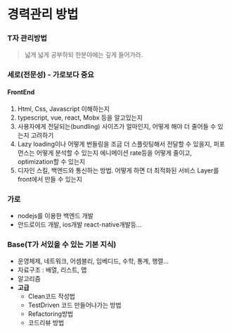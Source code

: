 # 경력관리 방법

### T자 관리방법

> 넓게 넓게 공부하되 한분야에는 깊게 들어가라.

### 세로(전문성) - 가로보다 중요

#### FrontEnd

1. Html, Css, Javascript 이해하는지
2. typescript, vue, react, Mobx 등을 알고있는지
3. 사용자에게 전달되는(bundling) 사이즈가 얼마인지, 어떻게 해야 더 줄어들 수 있는지 고려하기
4. Lazy loading이나 어떻게 번들링을 조금 더 스플릿팅해서 전달할 수 있을지, 퍼포먼스는 어떻게 분석할 수 있는지 에니메이션 rate등을 어떻게 줄이고, optimization할 수 있는지
5. 디자인 스킬,  백엔드와 통신하는 방법. 어떻게 하면 더 최적화된 서비스 Layer를 front에서 만들 수 있는지

### 가로

- nodejs를 이용한 백엔드 개발
- 안드로이드 개발, ios개발 react-native개발등...



### Base(T가 서있을 수 있는 기본 지식)

- 운영체제, 네트워크, 어셈블리, 임베디드, 수학, 통계, 행렬...
- 자료구조 : 배열, 리스트, 맵
- 알고리즘
- **고급**
  - Clean코드 작성법
  - TestDriven 코드 만들어나가는 방법
  - Refactoring방법
  - 코드리뷰 방법